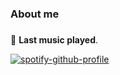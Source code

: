 ### About me

<!--
**Noggurix/Noggurix** is a ✨ _special_ ✨ repository because its `README.md` (this file) appears on your GitHub profile.

Here are some ideas to get you started:


--> 
### 
🎵 **Last music played**.

[![spotify-github-profile](https://spotify-github-profile.vercel.app/api/view?uid=wvl4sozmrqwkti57pmklcuexv&cover_image=true&theme=default&show_offline=false&background_color=121212&interchange=false&bar_color=53b14f&bar_color_cover=false)](https://github.com/kittinan/spotify-github-profile)
